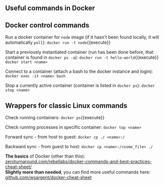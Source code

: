 
## Useful commands in Docker

## Docker control commands

Run a docker container for `node` image (if it hasn't been found locally, it will automatically `pull`):
`docker run -t node`{{execute}}

Start a previously instantiated container (run has been done before, that container is found in `docker ps -a`):
`docker run -t hello-world`{{execute}}
`docker start <name>`

Connect to a container (attach a bash to the docker instance and login):
`docker exec -it <name> bash`

Stop a currently active container (container is listed in `docker ps`):
`docker stop <name>`


## Wrappers for classic Linux commands

Check running containers:
`docker ps`{{execute}}

Check running processes in specific container:
`docker top <name>`

Forward sync - from host to guest:
`docker cp ./ <name>:/`

Backward sync - from guest to host:
`docker cp <name>:/<some_file> ./`
  

**The basics** of Docker (other than this): [zeroturnaround.com/rebellabs/docker-commands-and-best-practices-cheat-sheet/](https://zeroturnaround.com/rebellabs/docker-commands-and-best-practices-cheat-sheet/)  
**Slightly more than needed**, you can find more useful commands here: [github.com/wsargent/docker-cheat-sheet](https://github.com/wsargent/docker-cheat-sheet)
